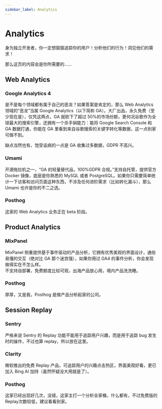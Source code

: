 ```yaml
---
sidebar_label: Analytics
---
```


# Analytics

身为独立开发者，你一定想狠狠追踪你的用户！分析他们的行为！洞见他们的需求！

那么这页的内容会是你所需要的......

## Web Analytics

### Google Analytics 4

是不是每个领域都有属于自己的恶龙？如果答案是肯定的，那么 Web Analytics 领域的“恶龙”当属 Google Analytics（以下简称 GA）。大厂出品，永久免费（至少现在是），仅凭这两点，GA 就砍下了超过 50%的市场份额，更何况谷歌作为全球最大的搜索引擎，还拥有一个杀手锏能力：能将 Google Search Console 和 GA 数据打通，你能在 GA 里看到来自谷歌搜索的关键字转化等数据，这一点别家可做不到。

缺点当然也有，饱受诟病的一点是 GA 收集过多数据，GDPR 不高兴。

### Umami

开源拖拉机之一，“GA 的轻量替代品，100%GDPR 合规。”支持自托管，提供官方 Docker 镜像，底层是你熟悉的 MySQL 或者 PostgreSQL。如果你只需要简单统计一下访客和访问页面这种东西，不涉及任何进阶需求（比如转化漏斗），那么 Umami 也许是你的不二之选。

### Posthog

这家的 Web Analytics 业务正在 beta 阶段。

## Product Analytics

### MixPanel

MixPanel 侧重提供基于事件驱动的产品分析，它拥有优秀美观的界面设计，通俗易懂的交互（绝对比 GA 那个迷宫强），如果你用过 GA4 的事件分析，你会发现做得实在不怎么样。  
不支持自部署，免费额度比较可观，出海产品放心用，境内产品洗洗睡。

### Posthog

厚厚，又是我，Posthog 是做产品分析起家的公司。

## Session Replay

### Sentry

严格来说 Sentry 的 Replay 功能不能用于追踪用户兴趣，而是用于追踪 bug 发生时的操作，不过也算 replay，所以放在这里。

### Clarity

微软推出的免费 Replay 产品，可追踪用户的兴趣点击热区，界面美观好看，更已加入 Bing AI 加持（虽然怀疑没大用就是了）。

### Posthog
这家已经出现好几次，没错，这家主打一个分析全家桶，什么都有，不过免费版的Replay次数较低，建议看看别家。
